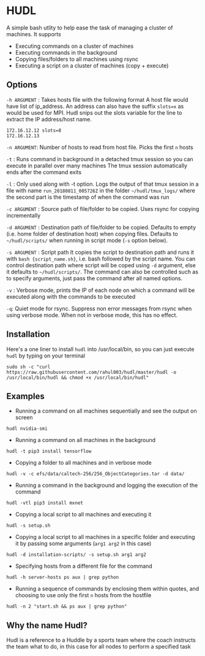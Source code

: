# HUDL
A simple bash utlity to help ease the task of managing a cluster of machines.
It supports
- Executing commands on a cluster of machines
- Executing commands in the background
- Copying files/folders to all machines using rsync
- Executing a script on a cluster of machines (copy + execute)

## Options
`-h ARGUMENT` : Takes hosts file with the following format
A host file would have list of ip_address. An address can also have the suffix `slots=x` as would be used for MPI. Hudl snips out the slots variable for the line to extract the IP address/host name.
```
172.16.12.12 slots=8
172.16.12.13
```

`-n ARGUMENT`: Number of hosts to read from host file. Picks the first `n` hosts

`-t` : Runs command in background in a detached tmux session so you can execute in parallel over many machines
The tmux session automatically ends after the command exits

`-l` : Only used along with -t option. Logs the output of that tmux session 
in a file with name `run_20180811_005726Z` in the folder `~/hudl/tmux_logs/`
where the second part is the timestamp of when the command was run

`-c ARGUMENT` : Source path of file/folder to be copied. Uses rsync for copying incrementally

`-d ARGUMENT` : Destination path of file/folder to be copied. 
Defaults to empty (i.e. home folder of destination host) when copying files. 
Defaults to `~/hudl/scripts/` when running in script mode (`-s` option below).

`-s ARGUMENT` : Script path 
It copies the script to destination path and runs it with `bash {script_name.sh}`, i.e. bash followed by the script name. 
You can control destination path where script will be coped using `-d` argument, else it defaults to `~/hudl/scripts/`. 
The command can also be controlled such as to specify arguments, just pass the command after all named options.

`-v` : Verbose mode, prints the IP of each node on which a command will be executed along with the commands to be executed

`-q`: Quiet mode for rsync. Suppress non error messages from rsync when using verbose mode. When not in verbose mode, this has no effect.

## Installation

Here's a one liner to install `hudl` into /usr/local/bin, so you can just execute `hudl` by typing on your terminal

```
sudo sh -c "curl https://raw.githubusercontent.com/rahul003/hudl/master/hudl -o /usr/local/bin/hudl && chmod +x /usr/local/bin/hudl"
```
## Examples
* Running a command on all machines sequentially and see the output on screen
```
hudl nvidia-smi
```
* Running a command on all machines in the background
```
hudl -t pip3 install tensorflow 
```
* Copying a folder to all machines and in verbose mode
```
hudl -v -c efs/data/caltech-256/256_ObjectCategories.tar -d data/
```
* Running a command in the background and logging the execution of the command 
```
hudl -vtl pip3 install mxnet
```
* Copying a local script to all machines and executing it
```
hudl -s setup.sh
```
* Copying a local script to all machines in a specific folder and executing it by passing some arguments (`arg1 arg2` in this case)
```
hudl -d installation-scripts/ -s setup.sh arg1 arg2
```
* Specifying hosts from a different file for the command
```
hudl -h server-hosts ps aux | grep python
```
* Running a sequence of commands by enclosing them within quotes, and choosing to use only the first `n` hosts from the hostfile
```
hudl -n 2 "start.sh && ps aux | grep python"
```

## Why the name Hudl?
Hudl is a reference to a Huddle by a sports team where the coach instructs the team what to do, in this case for all nodes to perform a specified task 
